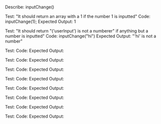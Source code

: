 Describe: inputChange()

Test: "It should return an array with a 1 if the number 1 is inputted"
Code: inputChange(1);
Expected Output: 1

Test: "It should return "('userInput') is not a numberer" if anything but a number is inputted"
Code: inputChange("hi")
Expected Output: "'hi' is not a number"

Test:
Code:
Expected Output:

Test:
Code:
Expected Output:

Test:
Code:
Expected Output:

Test:
Code:
Expected Output:

Test:
Code:
Expected Output:

Test:
Code:
Expected Output:

Test:
Code:
Expected Output:

Test:
Code:
Expected Output: